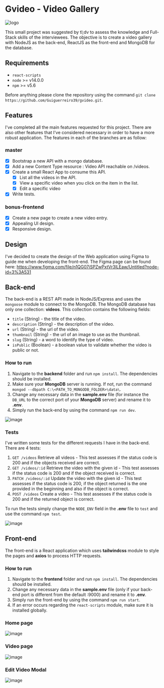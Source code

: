 # Gvideo - Video Gallery

![logo](https://user-images.githubusercontent.com/11543544/169926753-0c02f9c3-b838-4a8c-84fe-45f6e3fefb2d.png)

This small project was suggested by tl;dv to assess the knowledge and Full-Stack skills of the interviewees. The objective is to create a video gallery with NodeJS as the back-end, ReactJS as the front-end and MongoDB for the database.

## Requirements
- `react-scripts`
- `node` >= v14.0.0
- `npm` >= v5.6

Before anything please clone the repository using the command `git clone https://github.com/Guiguerreiro39/gvideo.git`.

## Features
I've completed all the main features requested for this project. There are also other features that I've considered necessary in order to have a more robust application. The features in each of the branches are as follow:

### master
- [x] Bootstrap a new API with a mongo database.
- [x] Add a new Content Type resource : Video API reachable on /videos.
- [x] Create a small React App to consume this API.
  - [x] List all the videos in the API.
  - [x] View a specific video when you click on the item in the list.
  - [x] Edit a specific video 
- [x] Write tests.

### bonus-frontend
- [x] Create a new page to create a new video entry.
- [x] Appealing UI design.
- [x] Responsive design.

## Design
I've decided to create the design of the Web application using Figma to guide me when developing the front-end. 
The Figma page can be found here: https://www.figma.com/file/n1QG07iSPZwPxtVr3lLEaw/Untitled?node-id=3%3A531

## Back-end
The back-end is a REST API made in NodeJS/Express and uses the `mongoose` module to connect to the MongoDB. The MongoDB database has only one collection: **videos**. This collection contains the following fields:
- `title` (String) - the title of the video.
- `description` (String) - the description of the video.
- `url` (String) - the url of the video.
- `thumbnail` (String) - the url of an image to use as the thumbnail.
- `slug` (String) - a word to identify the type of video.
- `isPublic` (Boolean) - a boolean value to validate whether the video is public or not.

### How to run
1. Navigate to the **backend** folder and run `npm install`. The dependencies should be installed.
2. Make sure your **MongoDB** server is running. If not, run the command `mongod --dbpath C:\<PATH_TO_MONGODB_FOLDER>\data\`.
3. Change any necessary data in the **sample.env** file (for instance the `DB_URL` to the correct port of your **MongoDB** server) and rename it to **.env**.
4. Simply run the back-end by using the command `npm run dev`.

![image](https://user-images.githubusercontent.com/11543544/169924826-c18c8cac-0a9f-42f8-ac11-5ea00ebf3460.png)

### Tests
I've written some tests for the different requests I have in the back-end. There are 4 tests:
1. `GET /videos` Retrieve all videos - This test assesses if the status code is 200 and if the objects received are correct.
2. `GET /videos/:id` Retrieve the video with the given id - This test assesses if the status code is 200 and if the object received is correct.
3. `PATCH /videos/:id` Update the video with the given id - This test assesses if the status code is 200, if the object returned is the one provided in the beginning and also if the object is correct.
4. `POST /videos` Create a video - This test assesses if the status code is 200 and if the returned object is correct.

To run the tests simply change the `NODE_ENV` field in the **.env** file to `test` and use the command `npm test`.

![image](https://user-images.githubusercontent.com/11543544/169924728-be821ff6-c878-46a7-8e74-7ee9c9b31b6d.png)

## Front-end
The front-end is a React application which uses **tailwindcss** module to style the pages and **axios** to process HTTP requests.

### How to run
1. Navigate to the **frontend** folder and run `npm install`. The dependencies should be installed.
2. Change any necessary data in the **sample.env** file (only if your back-end port is different from the default :9000) and rename it to **.env**.
3. Simply run the front-end by using the command `npm run start`.
4. If an error occurs regarding the `react-scripts` module, make sure it is installed globally.

### Home page
![image](https://user-images.githubusercontent.com/11543544/169926281-08d84e3a-39fb-408a-920c-48d1160ba28b.png)

### Video page
![image](https://user-images.githubusercontent.com/11543544/169926489-88edad9f-588f-48bc-96e1-8af72cac285b.png)

### Edit Video Modal
![image](https://user-images.githubusercontent.com/11543544/169926541-03df42a7-1d04-47d1-a268-650eace7aaac.png)

